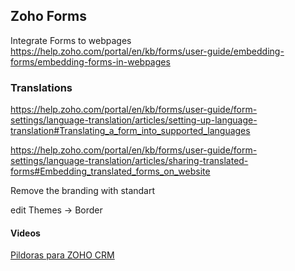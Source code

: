 
## Zoho Forms


Integrate Forms to webpages
https://help.zoho.com/portal/en/kb/forms/user-guide/embedding-forms/embedding-forms-in-webpages


### Translations
https://help.zoho.com/portal/en/kb/forms/user-guide/form-settings/language-translation/articles/setting-up-language-translation#Translating_a_form_into_supported_languages

https://help.zoho.com/portal/en/kb/forms/user-guide/form-settings/language-translation/articles/sharing-translated-forms#Embedding_translated_forms_on_website



Remove the branding with standart

edit Themes -> Border

####


#### Videos
[ Pildoras para ZOHO CRM ](https://youtu.be/YL1x841p4jI)

